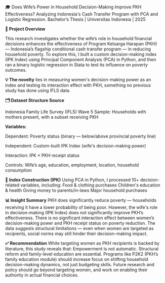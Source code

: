 🎓 Does Wife’s Power in Household Decision-Making Improve PKH Effectiveness?
Analyzing Indonesia's Cash Transfer Program with PCA and Logistic Regression. 
Bachelor’s Thesis | Universitas Indonesia | 2025

**🧠 Project Overview**

This research investigates whether the wife’s role in household financial decisions enhances the effectiveness of Program Keluarga Harapan (PKH) — Indonesia’s flagship conditional cash transfer program — in reducing household poverty.
To explore this, I built a custom decision-making index (IPK Index) using Principal Component Analysis (PCA) in Python, and then ran a binary logistic regression in Stata to test its influence on poverty outcomes.

**💡 The novelty** lies in measuring women's decision-making power as an index and testing its interaction effect with PKH, something no previous study has done using IFLS data.

**🗂️ Dataset Structure Source** 

Indonesia Family Life Survey (IFLS) Wave 5
Sample: Households with mothers present, with a subset receiving PKH

**Variables:**

Dependent: Poverty status (binary — below/above provincial poverty line)

Independent: Custom-built IPK Index (wife's decision-making power)

Interaction: IPK × PKH receipt status

Controls: Wife’s age, education, employment, location, household consumption

**🧩 Index Construction (IPK)**
Using PCA in Python, I processed 10+ decision-related variables, including:
Food & clothing purchases
Children's education & health
Giving money to parents/in-laws
Major household purchases

**📊 Insight Summary**
PKH does significantly reduce poverty — households receiving it have a lower probability of being poor.
However, the wife's role in decision-making (IPK Index) does not significantly improve PKH’s effectiveness.
There is no significant interaction effect between women’s decision-making power and PKH receipt status on poverty reduction.
The data suggests structural limitations — even when women are targeted as recipients, social norms may still hinder their decision-making impact.

**✅ Recommendation**
While targeting women as PKH recipients is backed by literature, this study reveals that:
Empowerment is not automatic. Structural reform and family-level education are essential.
Programs like P2K2 (PKH’s family education module) should increase focus on shifting household decision-making dynamics, not just budgeting skills.
Future research and policy should go beyond targeting women, and work on enabling their authority in actual financial choices.
